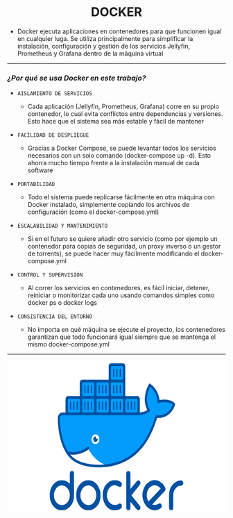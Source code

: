 <h1 align="center">DOCKER</h1>

- Docker ejecuta aplicaciones en contenedores para que funcionen igual en cualquier luga. Se utiliza principalmente para simplificar la instalación, configuración y gestión de los servicios Jellyfin, Prometheus y Grafana dentro de la máquina virtual

---

### *¿Por qué se usa Docker en este trabajo?*

- `AISLAMIENTO DE SERVICIOS`
    - Cada aplicación (Jellyfin, Prometheus, Grafana) corre en su propio contenedor, lo cual evita conflictos entre dependencias y versiones. Esto hace que el sistema sea más estable y fácil de mantener

- `FACILIDAD DE DESPLIEGUE`
    - Gracias a Docker Compose, se puede levantar todos los servicios necesarios con un solo comando (docker-compose up -d). Esto ahorra mucho tiempo frente a la instalación manual de cada software

- `PORTABILIDAD`
    - Todo el sistema puede replicarse fácilmente en otra máquina con Docker instalado, simplemente copiando los archivos de configuración (como el docker-compose.yml)

- `ESCALABILIDAD Y MANTENIMIENTO`
    - Si en el futuro se quiere añadir otro servicio (como por ejemplo un contenedor para copias de seguridad, un proxy inverso o un gestor de torrents), se puede hacer muy fácilmente modificando el docker-compose.yml

- `CONTROL Y SUPERVISIÓN`
    - Al correr los servicios en contenedores, es fácil iniciar, detener, reiniciar o monitorizar cada uno usando comandos simples como docker ps o docker logs

- `CONSISTENCIA DEL ENTORNO`
    - No importa en qué máquina se ejecute el proyecto, los contenedores garantizan que todo funcionará igual siempre que se mantenga el mismo docker-compose.yml

---

<p align="center">
  <img src="/MainFolder/img/docker.png" alt="DOCKER" width="700" height="350">
</p>

